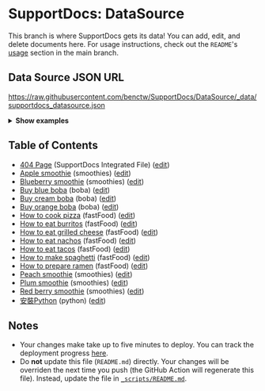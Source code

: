 # SupportDocs: DataSource
This branch is where SupportDocs gets its data! You can add, edit, and delete documents here. For usage instructions, check out the `README`'s [usage](https://github.com/aheze/SupportDocs#using-the-github-repository) section in the main branch.

## Data Source JSON URL
<a href="https://raw.githubusercontent.com/benctw/SupportDocs/DataSource/_data/supportdocs_datasource.json">https://raw.githubusercontent.com/benctw/SupportDocs/DataSource/_data/supportdocs_datasource.json</a>

<details markdown="1">
<summary><strong>Show examples</strong></summary>

<hr>

### SwiftUI
```swift
struct SwiftUIExampleView_MinimalCode: View {
    let dataSource = URL(string: "https://raw.githubusercontent.com/benctw/SupportDocs/DataSource/_data/supportdocs_datasource.json")!
    @State var supportDocsPresented = false
    
    var body: some View {
        Button("Present SupportDocs from SwiftUI!") { supportDocsPresented = true }
        .sheet(isPresented: $supportDocsPresented, content: {
            SupportDocsView(dataSource: dataSource, isPresented: $supportDocsPresented)
        })
    }
}
```

### UIKit
```swift
class UIKitExampleController_MinimalCode: UIViewController {
    /**
    Connect this inside the storyboard.
    
    This is just for demo purposes, so it's not connected yet.
    */
    @IBAction func presentButtonPressed(_ sender: Any) {
        let dataSource = URL(string: "https://raw.githubusercontent.com/benctw/SupportDocs/DataSource/_data/supportdocs_datasource.json")!
    
        let supportDocsViewController = SupportDocsViewController(dataSource: dataSource)
        self.present(supportDocsViewController, animated: true, completion: nil)
    }
}
```

<hr>

</details>

## Table of Contents
- [404 Page](https://benctw.github.io/SupportDocs/404) (SupportDocs Integrated File) ([edit](https://github.com/benctw/SupportDocs/edit/DataSource/404.md))
- [Apple smoothie](https://benctw.github.io/SupportDocs/Sample-Smoothies/Apple) (smoothies) ([edit](https://github.com/benctw/SupportDocs/edit/DataSource/Sample-Smoothies/Apple.md))
- [Blueberry smoothie](https://benctw.github.io/SupportDocs/Sample-Smoothies/Blueberry) (smoothies) ([edit](https://github.com/benctw/SupportDocs/edit/DataSource/Sample-Smoothies/Blueberry.md))
- [Buy blue boba](https://benctw.github.io/SupportDocs/Sample-Boba/BuyBlueBoba) (boba) ([edit](https://github.com/benctw/SupportDocs/edit/DataSource/Sample-Boba/BuyBlueBoba.md))
- [Buy cream boba](https://benctw.github.io/SupportDocs/Sample-Boba/BuyCreamBoba) (boba) ([edit](https://github.com/benctw/SupportDocs/edit/DataSource/Sample-Boba/BuyCreamBoba.md))
- [Buy orange boba](https://benctw.github.io/SupportDocs/Sample-Boba/BuyOrangeBoba) (boba) ([edit](https://github.com/benctw/SupportDocs/edit/DataSource/Sample-Boba/BuyOrangeBoba.md))
- [How to cook pizza](https://benctw.github.io/SupportDocs/Sample-FastFood/HowToCookPizza) (fastFood) ([edit](https://github.com/benctw/SupportDocs/edit/DataSource/Sample-FastFood/HowToCookPizza.md))
- [How to eat burritos](https://benctw.github.io/SupportDocs/Sample-FastFood/HowToEatBurritos) (fastFood) ([edit](https://github.com/benctw/SupportDocs/edit/DataSource/Sample-FastFood/HowToEatBurritos.md))
- [How to eat grilled cheese](https://benctw.github.io/SupportDocs/Sample-FastFood/HowToEatGrilledCheese) (fastFood) ([edit](https://github.com/benctw/SupportDocs/edit/DataSource/Sample-FastFood/HowToEatGrilledCheese.md))
- [How to eat nachos](https://benctw.github.io/SupportDocs/Sample-FastFood/HowToEatNachos) (fastFood) ([edit](https://github.com/benctw/SupportDocs/edit/DataSource/Sample-FastFood/HowToEatNachos.md))
- [How to eat tacos](https://benctw.github.io/SupportDocs/Sample-FastFood/HowToEatTacos) (fastFood) ([edit](https://github.com/benctw/SupportDocs/edit/DataSource/Sample-FastFood/HowToEatTacos.md))
- [How to make spaghetti](https://benctw.github.io/SupportDocs/Sample-FastFood/HowToMakeSpaghetti) (fastFood) ([edit](https://github.com/benctw/SupportDocs/edit/DataSource/Sample-FastFood/HowToMakeSpaghetti.md))
- [How to prepare ramen](https://benctw.github.io/SupportDocs/Sample-FastFood/HowToPrepareRamen) (fastFood) ([edit](https://github.com/benctw/SupportDocs/edit/DataSource/Sample-FastFood/HowToPrepareRamen.md))
- [Peach smoothie](https://benctw.github.io/SupportDocs/Sample-Smoothies/Peach) (smoothies) ([edit](https://github.com/benctw/SupportDocs/edit/DataSource/Sample-Smoothies/Peach.md))
- [Plum smoothie](https://benctw.github.io/SupportDocs/Sample-Smoothies/Plum) (smoothies) ([edit](https://github.com/benctw/SupportDocs/edit/DataSource/Sample-Smoothies/Plum.md))
- [Red berry smoothie](https://benctw.github.io/SupportDocs/Sample-Smoothies/RedBerries) (smoothies) ([edit](https://github.com/benctw/SupportDocs/edit/DataSource/Sample-Smoothies/RedBerries.md))
- [安裝Python](https://benctw.github.io/SupportDocs/Python/inatall_python) (python) ([edit](https://github.com/benctw/SupportDocs/edit/DataSource/Python/inatall_python.md))


## Notes
- Your changes make take up to five minutes to deploy. You can track the deployment progress [here](https://github.com/benctw/SupportDocs/deployments/activity_log?environment=github-pages).
- Do **not** update this file (`README.md`) directly. Your changes will be overriden the next time you push (the GitHub Action will regenerate this file). Instead, update the file in [`_scripts/README.md`](https://github.com/benctw/SupportDocs/edit/DataSource/_scripts/README.md). 